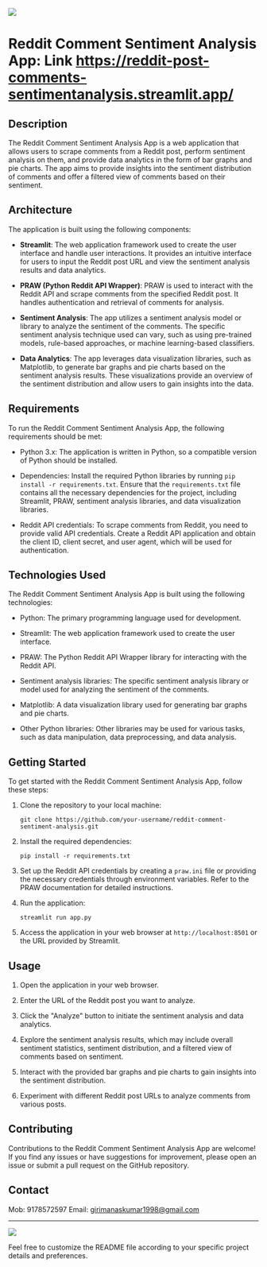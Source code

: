 <a href="https://www.youtube.com/watch?v=dQw4w9WgXcQ"><img src="https://user-images.githubusercontent.com/73097560/115834477-dbab4500-a447-11eb-908a-139a6edaec5c.gif"></a>

# Reddit Comment Sentiment Analysis App: Link https://reddit-post-comments-sentimentanalysis.streamlit.app/

## Description
The Reddit Comment Sentiment Analysis App is a web application that allows users to scrape comments from a Reddit post, perform sentiment analysis on them, and provide data analytics in the form of bar graphs and pie charts. The app aims to provide insights into the sentiment distribution of comments and offer a filtered view of comments based on their sentiment.

## Architecture
The application is built using the following components:

- **Streamlit**: The web application framework used to create the user interface and handle user interactions. It provides an intuitive interface for users to input the Reddit post URL and view the sentiment analysis results and data analytics.

- **PRAW (Python Reddit API Wrapper)**: PRAW is used to interact with the Reddit API and scrape comments from the specified Reddit post. It handles authentication and retrieval of comments for analysis.

- **Sentiment Analysis**: The app utilizes a sentiment analysis model or library to analyze the sentiment of the comments. The specific sentiment analysis technique used can vary, such as using pre-trained models, rule-based approaches, or machine learning-based classifiers.

- **Data Analytics**: The app leverages data visualization libraries, such as Matplotlib, to generate bar graphs and pie charts based on the sentiment analysis results. These visualizations provide an overview of the sentiment distribution and allow users to gain insights into the data.

## Requirements
To run the Reddit Comment Sentiment Analysis App, the following requirements should be met:

- Python 3.x: The application is written in Python, so a compatible version of Python should be installed.

- Dependencies: Install the required Python libraries by running `pip install -r requirements.txt`. Ensure that the `requirements.txt` file contains all the necessary dependencies for the project, including Streamlit, PRAW, sentiment analysis libraries, and data visualization libraries.

- Reddit API credentials: To scrape comments from Reddit, you need to provide valid API credentials. Create a Reddit API application and obtain the client ID, client secret, and user agent, which will be used for authentication.

## Technologies Used
The Reddit Comment Sentiment Analysis App is built using the following technologies:

- Python: The primary programming language used for development.

- Streamlit: The web application framework used to create the user interface.

- PRAW: The Python Reddit API Wrapper library for interacting with the Reddit API.

- Sentiment analysis libraries: The specific sentiment analysis library or model used for analyzing the sentiment of the comments.

- Matplotlib: A data visualization library used for generating bar graphs and pie charts.

- Other Python libraries: Other libraries may be used for various tasks, such as data manipulation, data preprocessing, and data analysis.

## Getting Started
To get started with the Reddit Comment Sentiment Analysis App, follow these steps:

1. Clone the repository to your local machine:
   ```
   git clone https://github.com/your-username/reddit-comment-sentiment-analysis.git
   ```

2. Install the required dependencies:
   ```
   pip install -r requirements.txt
   ```

3. Set up the Reddit API credentials by creating a `praw.ini` file or providing the necessary credentials through environment variables. Refer to the PRAW documentation for detailed instructions.

4. Run the application:
   ```
   streamlit run app.py
   ```

5. Access the application in your web browser at `http://localhost:8501` or the URL provided by Streamlit.

## Usage
1. Open the application in your web browser.

2. Enter the URL of the Reddit post you want to analyze.

3. Click the "Analyze" button to initiate the sentiment analysis and data analytics.

5. Explore the sentiment analysis results, which may include overall sentiment statistics, sentiment distribution, and a filtered view of comments based on sentiment.

6. Interact with the provided bar graphs and pie charts to gain insights into the sentiment distribution.

7. Experiment with different Reddit post URLs to analyze comments from various posts.

## Contributing
Contributions to the Reddit Comment Sentiment Analysis App are welcome! If you find any issues or have suggestions for improvement, please open an issue or submit a pull request on the GitHub repository.

## Contact
Mob: 9178572597
Email: girimanaskumar1998@gmail.com

---
<a href="https://www.youtube.com/watch?v=dQw4w9WgXcQ"><img src="https://user-images.githubusercontent.com/73097560/115834477-dbab4500-a447-11eb-908a-139a6edaec5c.gif"></a>

Feel free to customize the README file according to your specific project details and preferences.
